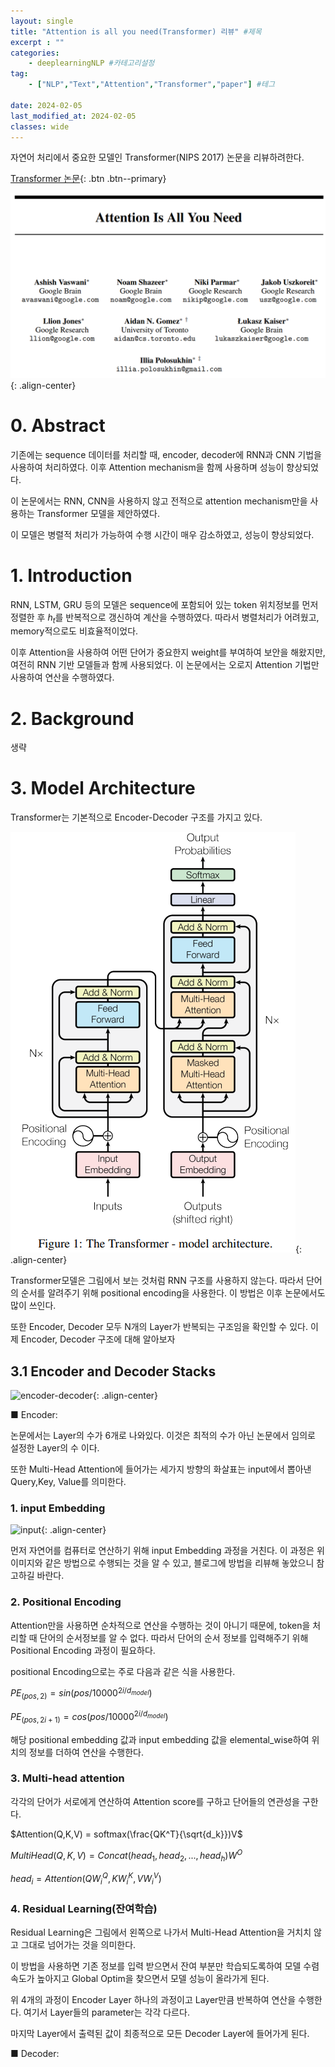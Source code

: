 ```yaml
---
layout: single
title: "Attention is all you need(Transformer) 리뷰" #제목
excerpt : ""
categories: 
    - deeplearningNLP #카테고리설정
tag: 
    - ["NLP","Text","Attention","Transformer","paper"] #테그

date: 2024-02-05
last_modified_at: 2024-02-05
classes: wide    
---
```


자연어 처리에서 중요한 모델인 Transformer(NIPS 2017) 논문을 리뷰하려한다.

[Transformer 논문](https://arxiv.org/pdf/1706.03762.pdf/){: .btn .btn--primary}

![Transformer](/assets/images/Transformer/paper.png){: .align-center}


# 0. Abstract

기존에는 sequence 데이터를 처리할 때, encoder, decoder에 RNN과 CNN 기법을 사용하여 처리하였다. 이후 Attention mechanism을 함께 사용하며 성능이 향상되었다.

이 논문에서는 RNN, CNN을 사용하지 않고 전적으로 attention mechanism만을 사용하는 Transformer 모델을 제안하였다.

이 모델은 병렬적 처리가 가능하여 수행 시간이 매우 감소하였고, 성능이 향상되었다.


# 1. Introduction

RNN, LSTM, GRU 등의 모델은 sequence에 포함되어 있는 token 위치정보를 먼저 정렬한 후 $h_t$를 반복적으로 갱신하여 계산을 수행하였다. 따라서 병렬처리가 어려웠고, memory적으로도 비효율적이었다.

이후 Attention을 사용하여 어떤 단어가 중요한지 weight를 부여하여 보안을 해왔지만, 여전히 RNN 기반 모델들과 함께 사용되었다. 이 논문에서는 오로지 Attention 기법만 사용하여 연산을 수행하였다.

# 2. Background

생략

# 3. Model Architecture

Transformer는 기본적으로 Encoder-Decoder 구조를 가지고 있다.

![Transformer_model](/assets/images/Transformer/transformer_model.png){: .align-center}

Transformer모델은 그림에서 보는 것처럼 RNN 구조를 사용하지 않는다. 따라서 단어의 순서를 알려주기 위해 positional encoding을 사용한다. 이 방법은 이후 논문에서도 많이 쓰인다.

또한 Encoder, Decoder 모두 N개의 Layer가 반복되는 구조임을 확인할 수 있다. 이제 Encoder, Decoder 구조에 대해 알아보자

## 3.1 Encoder and Decoder Stacks


![encoder-decoder](/assets/images/Transformer/encoder-decoder.png.png){: .align-center}


■ Encoder:

논문에서는 Layer의 수가 6개로 나와있다. 이것은 최적의 수가 아닌 논문에서 임의로 설정한 Layer의 수 이다.

또한 Multi-Head Attention에 들어가는 세가지 방향의 화살표는 input에서 뽑아낸 Query,Key, Value를 의미한다.

### 1. input Embedding

![input](/assets/images/Transformer/input.png.png){: .align-center}

먼저 자연어를 컴퓨터로 연산하기 위해 input Embedding 과정을 거친다. 이 과정은 위 이미지와 같은 방법으로 수행되는 것을 알 수 있고, 블로그에 방법을 리뷰해 놓았으니 참고하길 바란다.

### 2. Positional Encoding

Attention만을 사용하면 순차적으로 연산을 수행하는 것이 아니기 때문에, token을 처리할 때 단어의 순서정보를 알 수 없다. 따라서 단어의 순서 정보를 입력해주기 위해 Positional Encoding 과정이 필요하다.

positional Encoding으로는 주로 다음과 같은 식을 사용한다.

$PE_{(pos,2)} = sin(pos/10000^{2i/d_{model}})$

$PE_{(pos,2i+1)} = cos(pos/10000^{2i/d_{model}})$

해당 positional embedding 값과 input embedding 값을 elemental_wise하여 위치의 정보를 더하여 연산을 수행한다.

### 3. Multi-head attention

각각의 단어가 서로에게 연산하여 Attention score를 구하고 단어들의 연관성을 구한다.

$Attention(Q,K,V) = softmax(\frac{QK^T}{\sqrt{d_k}})V$

$MultiHead(Q,K,V) = Concat(head_1,head_2,...,head_h)W^O$

$head_i = Attention(QW_i^Q,KW_i^K,VW_i^V)$

### 4. Residual Learning(잔여학습)

Residual Learning은 그림에서 왼쪽으로 나가서 Multi-Head Attention을 거치치 않고 그대로 넘어가는 것을 의미한다. 

이 방법을 사용하면 기존 정보를 입력 받으면서 잔여 부분만 학습되도록하여 모델 수렴속도가 높아지고 Global Optim을 찾으면서 모델 성능이 올라가게 된다.

위 4개의 과정이 Encoder Layer 하나의 과정이고 Layer만큼 반복하여 연산을 수행한다. 여기서 Layer들의 parameter는 각각 다르다.

마지막 Layer에서 출력된 값이 최종적으로 모든 Decoder Layer에 들어가게 된다.

■ Decoder: